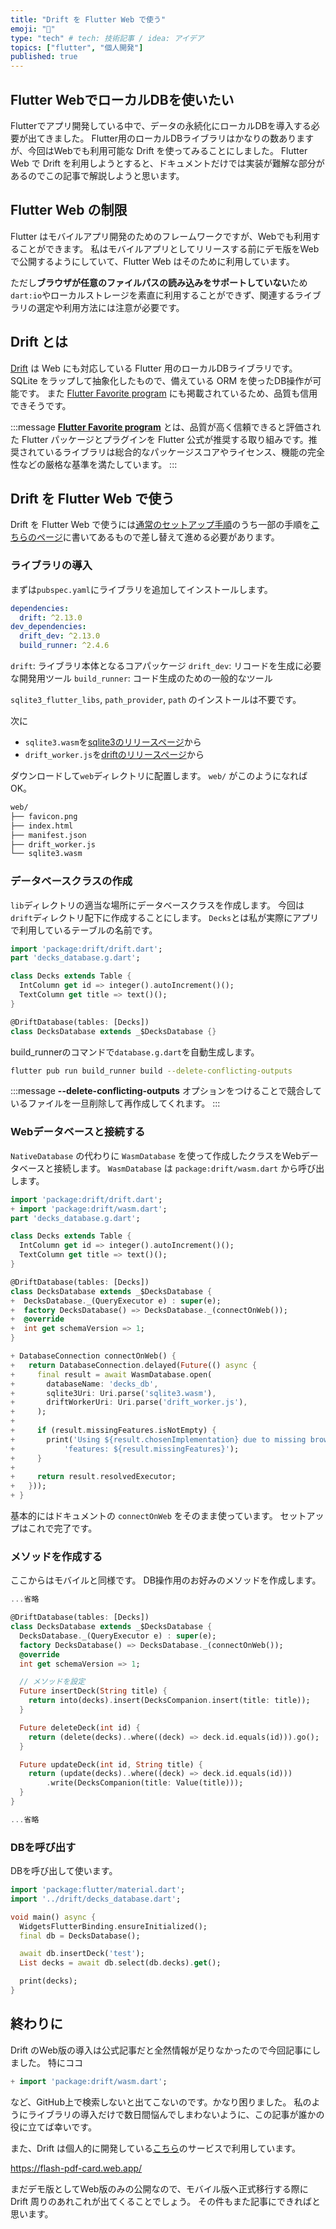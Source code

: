 ```yaml
---
title: "Drift を Flutter Web で使う"
emoji: "🚗"
type: "tech" # tech: 技術記事 / idea: アイデア
topics: ["flutter", "個人開発"]
published: true
---
```


## Flutter WebでローカルDBを使いたい

Flutterでアプリ開発している中で、データの永続化にローカルDBを導入する必要が出てきました。
Flutter用のローカルDBライブラリはかなりの数ありますが、今回はWebでも利用可能な Drift を使ってみることにしました。
Flutter Web で Drift を利用しようとすると、ドキュメントだけでは実装が難解な部分があるのでこの記事で解説しようと思います。

## Flutter Web の制限

Flutter はモバイルアプリ開発のためのフレームワークですが、Webでも利用することができます。
私はモバイルアプリとしてリリースする前にデモ版をWebで公開するようにしていて、Flutter Web はそのために利用しています。

ただし**ブラウザが任意のファイルパスの読み込みをサポートしていない**ため`dart:io`やローカルストレージを素直に利用することができず、関連するライブラリの選定や利用方法には注意が必要です。

## Drift とは

[Drift](https://drift.simonbinder.eu) は Web にも対応している Flutter 用のローカルDBライブラリです。
SQLite をラップして抽象化したもので、備えている ORM を使ったDB操作が可能です。
また [Flutter Favorite program](https://docs.flutter.dev/packages-and-plugins/favorites) にも掲載されているため、品質も信用できそうです。

:::message
[**Flutter Favorite program**](https://docs.flutter.dev/packages-and-plugins/favorites) とは、品質が高く信頼できると評価された Flutter パッケージとプラグインを Flutter 公式が推奨する取り組みです。推奨されているライブラリは総合的なパッケージスコアやライセンス、機能の完全性などの厳格な基準を満たしています。
:::

## Drift を Flutter Web で使う

Drift を Flutter Web で使うには[通常のセットアップ手順](https://drift.simonbinder.eu/docs/getting-started/)のうち一部の手順を[こちらのページ](https://drift.simonbinder.eu/web/)に書いてあるもので差し替えて進める必要があります。

### ライブラリの導入

まずは`pubspec.yaml`にライブラリを追加してインストールします。

```yaml:pubspec.yaml
dependencies:
  drift: ^2.13.0
dev_dependencies:
  drift_dev: ^2.13.0
  build_runner: ^2.4.6
```

`drift`: ライブラリ本体となるコアパッケージ
`drift_dev`: リコードを生成に必要な開発用ツール
`build_runner`: コード生成のための一般的なツール

`sqlite3_flutter_libs`, `path_provider`, `path` のインストールは不要です。

次に

- `sqlite3.wasm`を[sqlite3のリリースページ](https://github.com/simolus3/sqlite3.dart/releases)から
- `drift_worker.js`を[driftのリリースページ](https://github.com/simolus3/drift/releases)から

ダウンロードして`web`ディレクトリに配置します。
`web/` がこのようになればOK。

```md
web/
├── favicon.png
├── index.html
├── manifest.json
├── drift_worker.js
└── sqlite3.wasm
```

### データベースクラスの作成

`lib`ディレクトリの適当な場所にデータベースクラスを作成します。
今回は`drift`ディレクトリ配下に作成することにします。
`Decks`とは私が実際にアプリで利用しているテーブルの名前です。

```dart:lib/drift/decks_database.dart
import 'package:drift/drift.dart';
part 'decks_database.g.dart';

class Decks extends Table {
  IntColumn get id => integer().autoIncrement()();
  TextColumn get title => text()();
}

@DriftDatabase(tables: [Decks])
class DecksDatabase extends _$DecksDatabase {}
```

build_runnerのコマンドで`database.g.dart`を自動生成します。

```bash
flutter pub run build_runner build --delete-conflicting-outputs
```

:::message
**--delete-conflicting-outputs** オプションをつけることで競合しているファイルを一旦削除して再作成してくれます。
:::

### Webデータベースと接続する

`NativeDatabase` の代わりに `WasmDatabase` を使って作成したクラスをWebデータベースと接続します。
`WasmDatabase` は `package:drift/wasm.dart` から呼び出します。

```diff:lib/drift/decks_database.dart
import 'package:drift/drift.dart';
+ import 'package:drift/wasm.dart';
part 'decks_database.g.dart';

class Decks extends Table {
  IntColumn get id => integer().autoIncrement()();
  TextColumn get title => text()();
}

@DriftDatabase(tables: [Decks])
class DecksDatabase extends _$DecksDatabase {
+  DecksDatabase._(QueryExecutor e) : super(e);
+  factory DecksDatabase() => DecksDatabase._(connectOnWeb());
+  @override
+  int get schemaVersion => 1;
}

+ DatabaseConnection connectOnWeb() {
+   return DatabaseConnection.delayed(Future(() async {
+     final result = await WasmDatabase.open(
+       databaseName: 'decks_db',
+       sqlite3Uri: Uri.parse('sqlite3.wasm'),
+       driftWorkerUri: Uri.parse('drift_worker.js'),
+     );
+
+     if (result.missingFeatures.isNotEmpty) {
+       print('Using ${result.chosenImplementation} due to missing browser '
+           'features: ${result.missingFeatures}');
+     }
+
+     return result.resolvedExecutor;
+   }));
+ }
```

基本的にはドキュメントの `connectOnWeb` をそのまま使っています。
セットアップはこれで完了です。

### メソッドを作成する

ここからはモバイルと同様です。
DB操作用のお好みのメソッドを作成します。

```dart:lib/drift/decks_database.dart
...省略

@DriftDatabase(tables: [Decks])
class DecksDatabase extends _$DecksDatabase {
  DecksDatabase._(QueryExecutor e) : super(e);
  factory DecksDatabase() => DecksDatabase._(connectOnWeb());
  @override
  int get schemaVersion => 1;

  // メソッドを設定
  Future insertDeck(String title) {
    return into(decks).insert(DecksCompanion.insert(title: title));
  }

  Future deleteDeck(int id) {
    return (delete(decks)..where((deck) => deck.id.equals(id))).go();
  }

  Future updateDeck(int id, String title) {
    return (update(decks)..where((deck) => deck.id.equals(id)))
        .write(DecksCompanion(title: Value(title)));
  }
}

...省略
```

### DBを呼び出す

DBを呼び出して使います。

```dart:lib/main.dart
import 'package:flutter/material.dart';
import '../drift/decks_database.dart';

void main() async {
  WidgetsFlutterBinding.ensureInitialized();
  final db = DecksDatabase();

  await db.insertDeck('test');
  List decks = await db.select(db.decks).get();

  print(decks);
}
```

## 終わりに

Drift のWeb版の導入は公式記事だと全然情報が足りなかったので今回記事にしました。
特にココ

```diff:lib/drift/decks_database.dart
+ import 'package:drift/wasm.dart';
```

など、GitHub上で検索しないと出てこないのです。かなり困りました。
私のようにライブラリの導入だけで数日間悩んでしまわないように、この記事が誰かの役に立てば幸いです。

また、Drift は個人的に開発している[こちら](https://flash-pdf-card.web.app/)のサービスで利用しています。

https://flash-pdf-card.web.app/

まだデモ版としてWeb版のみの公開なので、モバイル版へ正式移行する際に Drift 周りのあれこれが出てくることでしょう。
その件もまた記事にできればと思います。
